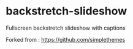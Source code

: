 # backstretch-slideshow
Fullscreen backstretch slideshow with captions

Forked from : https://github.com/simplethemes
